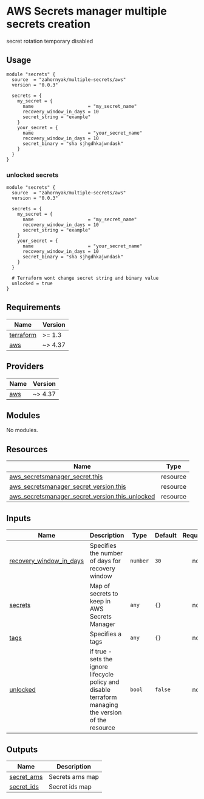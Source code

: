 # AWS Secrets manager multiple secrets creation
secret rotation temporary disabled

## Usage

```hcl
module "secrets" {
  source  = "zahornyak/multiple-secrets/aws"
  version = "0.0.3"

  secrets = {
    my_secret = {
      name                    = "my_secret_name"
      recovery_window_in_days = 10
      secret_string = "example"
    }
    your_secret = {
      name                    = "your_secret_name"
      recovery_window_in_days = 10
      secret_binary = "sha sjhgdhkajwndask"
    }
  }
}
```

### unlocked secrets

```hcl
module "secrets" {
  source  = "zahornyak/multiple-secrets/aws"
  version = "0.0.3"

  secrets = {
    my_secret = {
      name                    = "my_secret_name"
      recovery_window_in_days = 10
      secret_string = "example"
    }
    your_secret = {
      name                    = "your_secret_name"
      recovery_window_in_days = 10
      secret_binary = "sha sjhgdhkajwndask"
    }
  }

  # Terraform wont change secret string and binary value
  unlocked = true
}
```

<!-- BEGINNING OF PRE-COMMIT-TERRAFORM DOCS HOOK -->
## Requirements

| Name | Version |
|------|---------|
| <a name="requirement_terraform"></a> [terraform](#requirement\_terraform) | >= 1.3 |
| <a name="requirement_aws"></a> [aws](#requirement\_aws) | ~> 4.37 |

## Providers

| Name | Version |
|------|---------|
| <a name="provider_aws"></a> [aws](#provider\_aws) | ~> 4.37 |

## Modules

No modules.

## Resources

| Name | Type |
|------|------|
| [aws_secretsmanager_secret.this](https://registry.terraform.io/providers/hashicorp/aws/latest/docs/resources/secretsmanager_secret) | resource |
| [aws_secretsmanager_secret_version.this](https://registry.terraform.io/providers/hashicorp/aws/latest/docs/resources/secretsmanager_secret_version) | resource |
| [aws_secretsmanager_secret_version.this_unlocked](https://registry.terraform.io/providers/hashicorp/aws/latest/docs/resources/secretsmanager_secret_version) | resource |

## Inputs

| Name | Description | Type | Default | Required |
|------|-------------|------|---------|:--------:|
| <a name="input_recovery_window_in_days"></a> [recovery\_window\_in\_days](#input\_recovery\_window\_in\_days) | Specifies the number of days for recovery window | `number` | `30` | no |
| <a name="input_secrets"></a> [secrets](#input\_secrets) | Map of secrets to keep in AWS Secrets Manager | `any` | `{}` | no |
| <a name="input_tags"></a> [tags](#input\_tags) | Specifies a tags | `any` | `{}` | no |
| <a name="input_unlocked"></a> [unlocked](#input\_unlocked) | if true - sets the ignore lifecycle policy and disable terraform managing the version of the resource | `bool` | `false` | no |

## Outputs

| Name | Description |
|------|-------------|
| <a name="output_secret_arns"></a> [secret\_arns](#output\_secret\_arns) | Secrets arns map |
| <a name="output_secret_ids"></a> [secret\_ids](#output\_secret\_ids) | Secret ids map |
<!-- END OF PRE-COMMIT-TERRAFORM DOCS HOOK -->